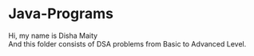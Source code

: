 # Java-Programs<br>
Hi, my name is Disha Maity<br>
And this folder consists of DSA problems from Basic to Advanced Level.
